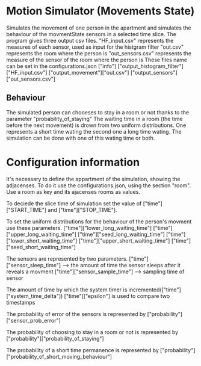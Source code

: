 # Motion Simulator (Movements State)

Simulates the movement of one person in the apartment and simulates the behaviour of the movmentState sensors in a selected time slice.
The program gives three output csv files. 
	"HF_input.csv" represents the measures of each sensor, used as input for the histgram filter
	"out.csv" represents the room where the person is
	"out_sensors.csv" represents the measure of the sensor of the room where the person is
These files name can be set in the configurations.json
	["info"]
    		["output_histogram_filter"]["HF_input.csv"]
    		["output_movement"]["out.csv"]
    		["output_sensors"]["out_sensors.csv"]

## Behaviour

The simulated person can chooeses to stay in a room or not thanks to the parameter "probability_of_staying"
The waiting time in a room (the time before the next movement) is drown from two uniform distributions.
One represents a short time wating the second one a long time wating. The simulation can be done with one of this wating time or both.

# Configuration information

It's necessary to define the appartment of the simulation, showing the adjacenses.
To do it use the configurations.json, using the section "room".
Use a room as key and its ajacenses rooms as values.

To deciede the slice time of simulation set the value of ["time"]["START_TIME"] and ["time"]["STOP_TIME"].

To set the uniform distributions for the behaviour of the person's movment use these parameters.
["time"]["lower_long_waiting_time"]
["time"]["upper_long_waiting_time"]
["time"]["seed_long_waiting_time"]
["time"]["lower_short_waiting_time"]
["time"]["upper_short_waiting_time"]
["time"]["seed_short_waiting_time"]

The sensors are represented by two parameters.
["time"]["sensor_sleep_time"] --> the amount of time the sensor sleeps after it reveals a movment
["time"]["sensor_sample_time"] --> sampling time of sensor

The amount of time by which the system timer is incremented(["time"]["system_time_delta"])
["time"]["epsilon"] is used to compare two timestamps

The probability of error of the sensors is represented by
["probability"]["sensor_prob_error"]

The probability of choosing to stay in a room or not is represented by
["probability"]["probability_of_staying"]

The probability of a short time permanence is represented by
["probability"]["probability_of_short_moving_behaviour"] 



